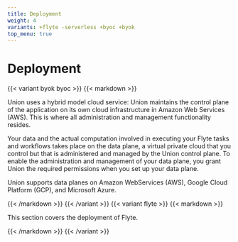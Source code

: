 ```yaml
---
title: Deployment
weight: 4
variants: +flyte -serverless +byoc +byok
top_menu: true
---
```


# Deployment

{{< variant byok byoc >}}
{{< markdown >}}

Union uses a hybrid model cloud service: Union maintains the control plane of the application on its own cloud infrastructure in Amazon Web Services (AWS).
This is where all administration and management functionality resides.

Your data and the actual computation involved in executing your Flyte tasks and workflows takes place on the data plane, a virtual private cloud that you control but that is administered and managed by the Union control plane.
To enable the administration and management of your data plane, you grant Union the required permissions when you set up your data plane.

Union supports data planes on Amazon WebServices (AWS), Google Cloud Platform (GCP), and Microsoft Azure.

{{< /markdown >}}
{{< /variant >}}
{{< variant flyte >}}
{{< markdown >}}

This section covers the deployment of Flyte.

{{< /markdown >}}
{{< /variant >}}
